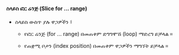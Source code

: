 #### ስላይስ ፎር ሬንጅ (Slice for ... range)

- ስላይስ ውስጥ ያሉ ዋጋዎችን ፤

    - የፎር ሬንጅ (for ... range) በመጠቀም ድግግሞሽ (loop) ማድረግ ይቻላል ።
    
    - የጠቋሚ ቦታን (index position) በመጠቀም ዋጋዎችን ማግኘት ይቻላል ።
